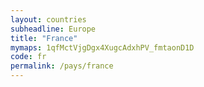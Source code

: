 ```yaml
---
layout: countries
subheadline: Europe
title: "France"
mymaps: 1qfMctVjgDgx4XugcAdxhPV_fmtaonD1D
code: fr
permalink: /pays/france
---
```

